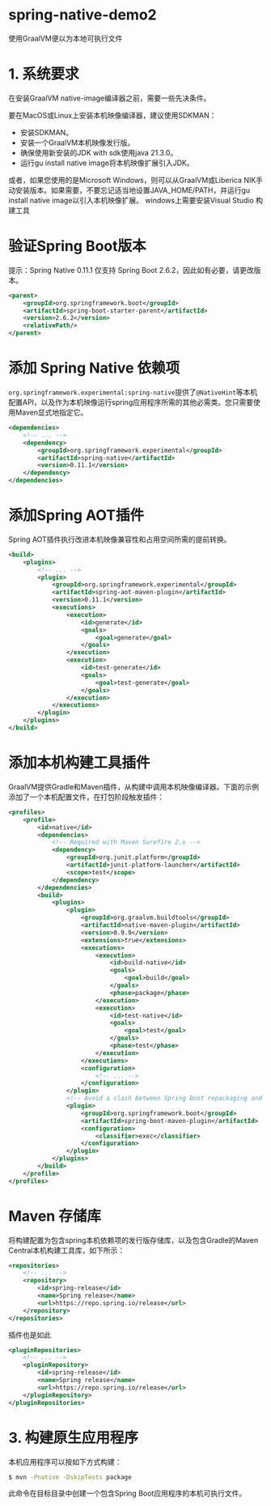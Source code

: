 # spring-native-demo2
使用GraalVM便以为本地可执行文件

# 1. 系统要求
在安装GraalVM native-image编译器之前，需要一些先决条件。


要在MacOS或Linux上安装本机映像编译器，建议使用SDKMAN：
*	安装SDKMAN。
*	安装一个GraalVM本机映像发行版。
*	确保使用新安装的JDK with sdk使用java 21.3.0。
*	运行gu install native image将本机映像扩展引入JDK。

或者，如果您使用的是Microsoft Windows，则可以从GraalVM或Liberica NIK手动安装版本。如果需要，不要忘记适当地设置JAVA_HOME/PATH，并运行gu install native image以引入本机映像扩展。
windows上需要安装Visual Studio 构建工具


# 验证Spring Boot版本
提示：Spring Native 0.11.1 仅支持 Spring Boot 2.6.2，因此如有必要，请更改版本。

```xml
<parent>
    <groupId>org.springframework.boot</groupId>
    <artifactId>spring-boot-starter-parent</artifactId>
    <version>2.6.2</version>
    <relativePath/>
</parent>
```

# 添加 Spring Native 依赖项
`org.springframework.experimental:spring-native`提供了`@NativeHint`等本机配置API，以及作为本机映像运行spring应用程序所需的其他必需类。您只需要使用Maven显式地指定它。
```xml
<dependencies>
    <!-- ... -->
    <dependency>
        <groupId>org.springframework.experimental</groupId>
        <artifactId>spring-native</artifactId>
        <version>0.11.1</version>
    </dependency>
</dependencies>
```

# 添加Spring AOT插件
Spring AOT插件执行改进本机映像兼容性和占用空间所需的提前转换。
```xml
<build>
    <plugins>
        <!-- ... -->
        <plugin>
            <groupId>org.springframework.experimental</groupId>
            <artifactId>spring-aot-maven-plugin</artifactId>
            <version>0.11.1</version>
            <executions>
                <execution>
                    <id>generate</id>
                    <goals>
                        <goal>generate</goal>
                    </goals>
                </execution>
                <execution>
                    <id>test-generate</id>
                    <goals>
                        <goal>test-generate</goal>
                    </goals>
                </execution>
            </executions>
        </plugin>
    </plugins>
</build>
```


# 添加本机构建工具插件
GraalVM提供Gradle和Maven插件，从构建中调用本机映像编译器。下面的示例添加了一个本机配置文件，在打包阶段触发插件：

```xml
<profiles>
    <profile>
        <id>native</id>
        <dependencies>
            <!-- Required with Maven Surefire 2.x -->
            <dependency>
                <groupId>org.junit.platform</groupId>
                <artifactId>junit-platform-launcher</artifactId>
                <scope>test</scope>
            </dependency>
        </dependencies>
        <build>
            <plugins>
                <plugin>
                    <groupId>org.graalvm.buildtools</groupId>
                    <artifactId>native-maven-plugin</artifactId>
                    <version>0.9.9</version>
                    <extensions>true</extensions>
                    <executions>
                        <execution>
                            <id>build-native</id>
                            <goals>
                                <goal>build</goal>
                            </goals>
                            <phase>package</phase>
                        </execution>
                        <execution>
                            <id>test-native</id>
                            <goals>
                                <goal>test</goal>
                            </goals>
                            <phase>test</phase>
                        </execution>
                    </executions>
                    <configuration>
                        <!-- ... -->
                    </configuration>
                </plugin>
                <!-- Avoid a clash between Spring Boot repackaging and native-maven-plugin -->
                <plugin>
                    <groupId>org.springframework.boot</groupId>
                    <artifactId>spring-boot-maven-plugin</artifactId>
                    <configuration>
                        <classifier>exec</classifier>
                    </configuration>
                </plugin>
            </plugins>
        </build>
    </profile>
</profiles>
```



# Maven 存储库
将构建配置为包含spring本机依赖项的发行版存储库，以及包含Gradle的Maven Central本机构建工具库，如下所示：
```xml
<repositories>
    <!-- ... -->
    <repository>
        <id>spring-release</id>
        <name>Spring release</name>
        <url>https://repo.spring.io/release</url>
    </repository>
</repositories>
```

插件也是如此
```xml
<pluginRepositories>
    <!-- ... -->
    <pluginRepository>
        <id>spring-release</id>
        <name>Spring release</name>
        <url>https://repo.spring.io/release</url>
    </pluginRepository>
</pluginRepositories>
```



# 3. 构建原生应用程序
本机应用程序可以按如下方式构建：
```bash
$ mvn -Pnative -DskipTests package
```
此命令在目标目录中创建一个包含Spring Boot应用程序的本机可执行文件。
